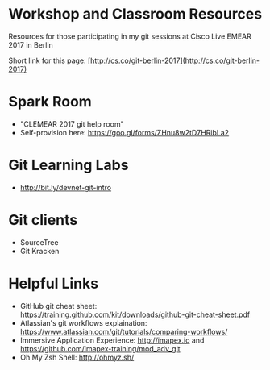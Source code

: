 # Workshop and Classroom Resources
Resources for those participating in my git sessions at Cisco Live EMEAR 2017 in Berlin

Short link for this page: [http://cs.co/git-berlin-2017](http://cs.co/git-berlin-2017)

# Spark Room

* "CLEMEAR 2017 git help room"
* Self-provision here: https://goo.gl/forms/ZHnu8w2tD7HRibLa2

# Git Learning Labs

* http://bit.ly/devnet-git-intro

# Git clients

* SourceTree
* Git Kracken

# Helpful Links

* GitHub git cheat sheet: https://training.github.com/kit/downloads/github-git-cheat-sheet.pdf
* Atlassian's git workflows explaination: https://www.atlassian.com/git/tutorials/comparing-workflows/
* Immersive Application Experience: http://imapex.io and https://github.com/imapex-training/mod_adv_git
* Oh My Zsh Shell: http://ohmyz.sh/
